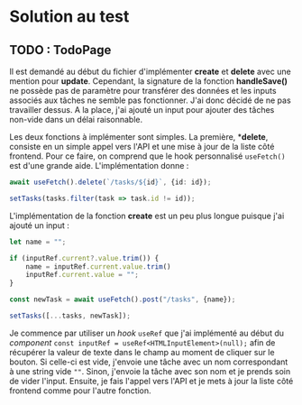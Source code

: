 # Solution au test
## TODO : TodoPage

Il est demandé au début du fichier d'implémenter **create** et **delete** avec une mention pour **update**. Cependant, la signature de la fonction **handleSave()** ne possède pas de paramètre pour transférer des données et les inputs associés aux tâches ne semble pas fonctionner. J'ai donc décidé de ne pas travailler dessus. A la place, j'ai ajouté un input pour ajouter des tâches non-vide dans un délai raisonnable.

Les deux fonctions à implémenter sont simples. La première, ***delete**, consiste en un simple appel vers l'API et une mise à jour de la liste côté frontend. Pour ce faire, on comprend que le hook personnalisé `useFetch()` est d'une grande aide. L'implémentation donne :

```ts
await useFetch().delete(`/tasks/${id}`, {id: id});

setTasks(tasks.filter(task => task.id != id));
```

L'implémentation de la fonction **create** est un peu plus longue puisque j'ai ajouté un input :

```ts
let name = "";

if (inputRef.current?.value.trim()) {
    name = inputRef.current.value.trim()
    inputRef.current.value = "";
}

const newTask = await useFetch().post("/tasks", {name});

setTasks([...tasks, newTask]);
```

Je commence par utiliser un *hook* `useRef` que j'ai implémenté au début du *component* `const inputRef = useRef<HTMLInputElement>(null);` afin de récupérer la valeur de texte dans le champ au moment de cliquer sur le bouton. Si celle-ci est vide, j'envoie une tâche avec un nom correspondant à une string vide `""`. Sinon, j'envoie la tâche avec son nom et je prends soin de vider l'input. Ensuite, je fais l'appel vers l'API et je mets à jour la liste côté frontend comme pour l'autre fonction.
